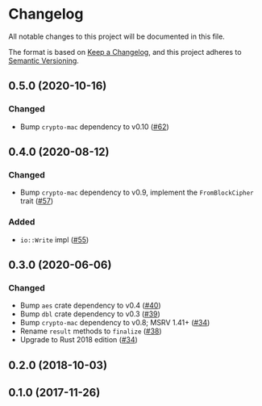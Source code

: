 # Changelog

All notable changes to this project will be documented in this file.

The format is based on [Keep a Changelog](https://keepachangelog.com/en/1.0.0/),
and this project adheres to [Semantic Versioning](https://semver.org/spec/v2.0.0.html).

## 0.5.0 (2020-10-16)
### Changed
- Bump `crypto-mac` dependency to v0.10 ([#62])

[#62]: https://github.com/RustCrypto/MACs/pull/62

## 0.4.0 (2020-08-12)
### Changed
- Bump `crypto-mac` dependency to v0.9, implement the `FromBlockCipher` trait ([#57])

### Added
- `io::Write` impl ([#55])

[#55]: https://github.com/RustCrypto/MACs/pull/55
[#57]: https://github.com/RustCrypto/MACs/pull/57

## 0.3.0 (2020-06-06)
### Changed
- Bump `aes` crate dependency to v0.4 ([#40])
- Bump `dbl` crate dependency to v0.3 ([#39])
- Bump `crypto-mac` dependency to v0.8; MSRV 1.41+ ([#34])
- Rename `result` methods to `finalize` ([#38])
- Upgrade to Rust 2018 edition ([#34])

[#40]: https://github.com/RustCrypto/MACs/pull/40
[#39]: https://github.com/RustCrypto/MACs/pull/39
[#38]: https://github.com/RustCrypto/MACs/pull/38
[#34]: https://github.com/RustCrypto/MACs/pull/34

## 0.2.0 (2018-10-03)

## 0.1.0 (2017-11-26)
